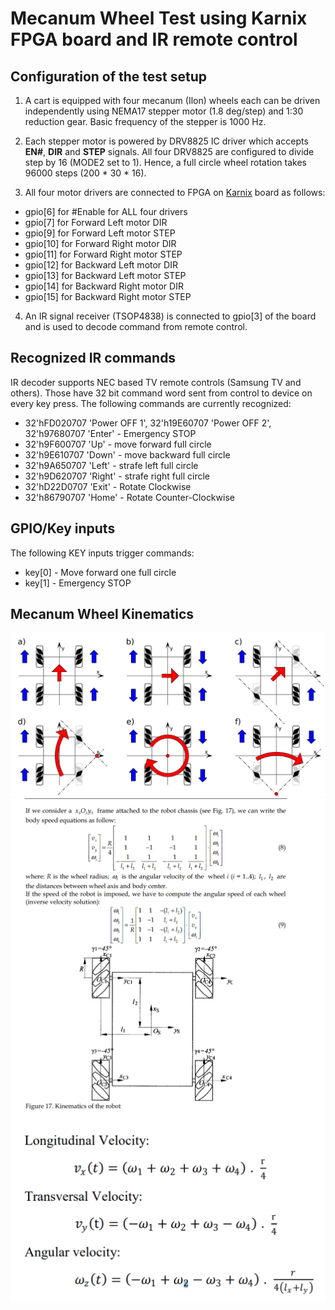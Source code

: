 # Mecanum Wheel Test using Karnix FPGA board and IR remote control

## Configuration of the test setup

1. A cart is equipped with four mecanum (Ilon) wheels each can be driven independently using NEMA17 stepper motor (1.8 deg/step) and 1:30 reduction gear. Basic frequency of the stepper is 1000 Hz.

2. Each stepper motor is powered by DRV8825 IC driver which accepts **EN#**, **DIR** and **STEP** signals. All four DRV8825 are configured to divide step by 16 (MODE2 set to 1). Hence, a full circle wheel rotation takes 96000 steps (200 * 30 * 16).

3. All four motor drivers are connected to FPGA on [Karnix](https://github.com/Fabmicro-LLC/Karnix_ASB-254) board as follows:

 - gpio[6] for #Enable for ALL four drivers
 - gpio[7] for Forward Left motor DIR
 - gpio[9] for Forward Left motor STEP
 - gpio[10] for Forward Right motor DIR
 - gpio[11] for Forward Right motor STEP
 - gpio[12] for Backward Left motor DIR
 - gpio[13] for Backward Left motor STEP
 - gpio[14] for Backward Right motor DIR
 - gpio[15] for Backward Right motor STEP

4. An IR signal receiver (TSOP4838) is connected to gpio[3] of the board and is used to decode command from remote control.
 

## Recognized IR commands

IR decoder supports NEC based TV remote controls (Samsung TV and others). Those have 32 bit command word sent from control to device on every key press. The following commands are currently recognized:

 - 32'hFD020707 'Power OFF 1', 32'h19E60707 'Power OFF 2', 32'h97680707 'Enter' - Emergency STOP
 - 32'h9F600707 'Up' - move forward full circle 
 - 32'h9E610707 'Down' - move backward full circle 
 - 32'h9A650707 'Left' - strafe left full circle 
 - 32'h9D620707 'Right' - strafe right full circle 
 - 32'hD22D0707 'Exit' - Rotate Clockwise 
 - 32'h86790707 'Home' - Rotate Counter-Clockwise 

## GPIO/Key inputs

The following KEY inputs trigger commands:

 - key[0] - Move forward one full circle 
 - key[1] - Emergency STOP

## Mecanum Wheel Kinematics

![Four wheeled platform kinematics](images/Mecanum_wheel_control_principle.png)
![Four wheeled platform kinematics equation](images/Mecanum_kinematics.png)
![Four wheeled platform kinematics inference](images/Mecanum_kinematics_inference.png)
